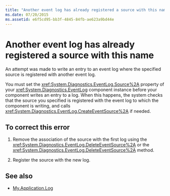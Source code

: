 ```yaml
---
title: "Another event log has already registered a source with this name"
ms.date: 07/20/2015
ms.assetid: e6f5cd95-bb3f-4845-84fb-ae623a9bd44e
---
```

# Another event log has already registered a source with this name
An attempt was made to write an entry to an event log where the specified source is registered with another event log.  
  
 You must set the <xref:System.Diagnostics.EventLog.Source%2A> property of your <xref:System.Diagnostics.EventLog> component instance before your component writes an entry to a log. When this happens, the system checks that the source you specified is registered with the event log to which the component is writing, and calls <xref:System.Diagnostics.EventLog.CreateEventSource%2A> if needed.  
  
## To correct this error  
  
1. Remove the association of the source with the first log using the <xref:System.Diagnostics.EventLog.DeleteEventSource%2A> or the <xref:System.Diagnostics.EventLog.DeleteEventSource%2A> method.  
  
2. Register the source with the new log.  
  
## See also

- [My.Application.Log](xref:Microsoft.VisualBasic.ApplicationServices.ApplicationBase.Log)

